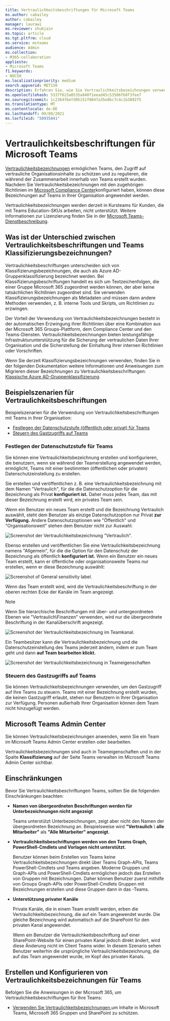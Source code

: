 ```yaml
---
title: Vertraulichkeitsbeschriftungen für Microsoft Teams
ms.author: cabailey
author: cabailey
manager: laurawi
ms.reviewer: shubjain
ms.topic: article
ms.tgt.pltfrm: cloud
ms.service: msteams
audience: Admin
ms.collection:
- M365-collaboration
appliesto:
- Microsoft Teams
f1.keywords:
- NOCSH
ms.localizationpriority: medium
search.appverid: MET150
description: Erfahren Sie, wie Sie Vertraulichkeitsbezeichnungen verwenden, um Ihre Teams in Ihrer Microsoft Teams.
ms.openlocfilehash: 5337f623a8535a840f1eead45c53506fb8f3fee7
ms.sourcegitcommit: 1c2364fbefd95151f0847a35e8bc7c4c1b3892f5
ms.translationtype: MT
ms.contentlocale: de-DE
ms.lasthandoff: 09/08/2021
ms.locfileid: "58935841"
---
```

# <a name="sensitivity-labels-for-microsoft-teams"></a>Vertraulichkeitsbeschriftungen für Microsoft Teams

[Vertraulichkeitsbezeichnungen](/microsoft-365/compliance/sensitivity-labels) ermöglichen Teams, den Zugriff auf vertrauliche Organisationsinhalte zu schützen und zu regulieren, die während der Zusammenarbeit innerhalb von Teams erstellt wurden. Nachdem Sie Vertraulichkeitsbezeichnungen mit den zugehörigen Richtlinien im [Microsoft Compliance Center](/microsoft-365/compliance/go-to-the-securitycompliance-center)konfiguriert haben, können diese Bezeichnungen auf Teams in Ihrer Organisation angewendet werden.

Vertraulichkeitsbezeichnungen werden derzeit in Kursteams für Kunden, die mit Teams Education-SKUs arbeiten, nicht unterstützt. Weitere Informationen zur Lizenzierung finden Sie in der [Microsoft Teams-Dienstbeschreibung](/office365/servicedescriptions/teams-service-description).

## <a name="whats-the-difference-between-sensitivity-labels-and-teams-classification-labels"></a>Was ist der Unterschied zwischen Vertraulichkeitsbeschriftungen und Teams Klassifizierungsbezeichnungen?

Vertraulichkeitsbeschriftungen unterscheiden sich von Klassifizierungsbezeichnungen, die auch als Azure AD-Gruppenklassifizierung bezeichnet werden. Bei Klassifizierungsbeschriftungen handelt es sich um Textzeichenfolgen, die einer Gruppe Microsoft 365 zugeordnet werden können, der aber keine tatsächlichen Richtlinien zugeordnet sind. Sie verwenden Klassifizierungsbezeichnungen als Metadaten und müssen dann andere Methoden verwenden, z. B. interne Tools und Skripts, um Richtlinien zu erzwingen.

Der Vorteil der Verwendung von Vertraulichkeitsbezeichnungen besteht in der automatischen Erzwingung ihrer Richtlinien über eine Kombination aus der Microsoft 365 Groups-Plattform, dem Compliance Center und den Teams-Diensten. Vertraulichkeitsbezeichnungen bieten leistungsfähige Infrastrukturunterstützung für die Sicherung der vertraulichen Daten Ihrer Organisation und die Sicherstellung der Einhaltung Ihrer internen Richtlinien oder Vorschriften.

Wenn Sie derzeit Klassifizierungsbezeichnungen verwenden, finden Sie in der folgenden Dokumentation weitere Informationen und Anweisungen zum Migrieren dieser Bezeichnungen zu Vertraulichkeitsbeschriftungen: [Klassische Azure AD-Gruppenklassifizierung](/microsoft-365/compliance/sensitivity-labels-teams-groups-sites#classic-azure-ad-group-classification).

## <a name="example-scenarios-for-sensitivity-labels"></a>Beispielszenarien für Vertraulichkeitsbeschriftungen

Beispielszenarien für die Verwendung von Vertraulichkeitsbeschriftungen mit Teams in Ihrer Organisation:

- [Festlegen der Datenschutzstufe (öffentlich oder privat) für Teams](#set-the-privacy-level-for-teams)
- [Steuern des Gastzugriffs auf Teams](#control-guest-access-to-teams)

### <a name="set-the-privacy-level-for-teams"></a>Festlegen der Datenschutzstufe für Teams

Sie können eine Vertraulichkeitsbezeichnung erstellen und konfigurieren, die benutzern, wenn sie während der Teamerstellung angewendet werden, ermöglicht, Teams mit einer bestimmten (öffentlichen oder privaten) Datenschutzeinstellung zu erstellen.

Sie erstellen und veröffentlichen z. B. eine Vertraulichkeitsbezeichnung mit dem Namen "Vertraulich", für die die Datenschutzoption für die Bezeichnung als Privat **konfiguriert ist.** Daher muss jedes Team, das mit dieser Bezeichnung erstellt wird, ein privates Team sein. 

Wenn ein Benutzer ein neues Team  erstellt und die Bezeichnung Vertraulich auswählt, steht dem Benutzer als einzige Datenschutzoption nur Privat **zur Verfügung.** Andere Datenschutzoptionen wie "Öffentlich" und "Organisationsweit" stehen dem Benutzer nicht zur Auswahl:

![Screenshot der Vertraulichkeitsbezeichnung "Vertraulich".](media/sensitivity-labels-confidential-example.png)

Ebenso erstellen und veröffentlichen Sie eine Vertraulichkeitsbezeichnung namens "Allgemein", für die die Option für den Datenschutz der Bezeichnung als öffentlich **konfiguriert ist.** Wenn ein Benutzer ein neues Team erstellt, kann er öffentliche oder organisationsweite Teams nur erstellen, wenn er diese Bezeichnung auswählt:

![Screenshot of General sensitivity label.](media/sensitivity-labels-general-example.png)

Wenn das Team erstellt wird, wird die Vertraulichkeitsbeschriftung in der oberen rechten Ecke der Kanäle im Team angezeigt. 

> [!NOTE]
> Wenn Sie hierarchische Beschriftungen mit über- und untergeordneten Ebenen wie "Vertraulich\Finanzen" verwenden, wird nur die übergeordnete Beschriftung in der Kanalüberschrift angezeigt.

![Screenshot der Vertraulichkeitsbezeichnung im Teamkanal.](media/sensitivity-labels-channel.png)

Ein Teambesitzer kann die Vertraulichkeitsbezeichnung und die Datenschutzeinstellung des Teams jederzeit ändern, indem er zum Team geht und dann **auf Team bearbeiten klickt.**

![Screenshot der Vertraulichkeitsbezeichnung in Teameigenschaften](media/sensitivity-labels-edit-team.png)

### <a name="control-guest-access-to-teams"></a>Steuern des Gastzugriffs auf Teams

Sie können Vertraulichkeitsbezeichnungen verwenden, um den Gastzugriff auf Ihre Teams zu steuern. Teams mit einer Bezeichnung erstellt wurden, die keinen Gastzugriff erlaubt, stehen nur Benutzern in Ihrer Organisation zur Verfügung. Personen außerhalb Ihrer Organisation können dem Team nicht hinzugefügt werden.

## <a name="microsoft-teams-admin-center"></a>Microsoft Teams Admin Center

Sie können Vertraulichkeitsbezeichnungen anwenden, wenn Sie ein Team im Microsoft Teams Admin Center erstellen oder bearbeiten. 

Vertraulichkeitsbezeichnungen sind auch in Teameigenschaften und  in der Spalte **Klassifizierung** auf der Seite Teams verwalten im Microsoft Teams Admin Center sichtbar.

## <a name="limitations"></a>Einschränkungen

Bevor Sie Vertraulichkeitsbeschriftungen Teams, sollten Sie die folgenden Einschränkungen beachten:

- **Namen von übergeordneten Beschriftungen werden für Unterbezeichnungen nicht angezeigt**
    
    Teams unterstützt Unterbezeichnungen, zeigt aber nicht den Namen der übergeordneten Bezeichnung an. Beispielsweise wird **"Vertraulich** \\ **alle Mitarbeiter"** als **"Alle Mitarbeiter" angezeigt.**

- **Vertraulichkeitsbeschriftungen werden von den Teams Graph, PowerShell-Cmdlets und Vorlagen nicht unterstützt.**
    
    Benutzer können beim Erstellen von Teams keine Vertraulichkeitsbezeichnungen direkt über Teams Graph-APIs, Teams PowerShell-Cmdlets und Teams angeben. Moderne Gruppen und Graph-APIs und PowerShell-Cmdlets ermöglichen jedoch das Erstellen von Gruppen mit Bezeichnungen. Daher können Benutzer zuerst mithilfe von Groups Graph-APIs oder PowerShell-Cmdlets Gruppen mit Bezeichnungen erstellen und diese Gruppen dann in das -Teams.

- **Unterstützung privater Kanäle**
    
    Private Kanäle, die in einem Team erstellt werden, erben die Vertraulichkeitsbezeichnung, die auf ein Team angewendet wurde. Die gleiche Bezeichnung wird automatisch auf die SharePoint für den privaten Kanal angewendet.
    
    Wenn ein Benutzer die Vertraulichkeitsbeschriftung auf einer SharePoint-Website für einen privaten Kanal jedoch direkt ändert, wird diese Änderung nicht im Client Teams wider. In diesem Szenario sehen Benutzer weiterhin die ursprüngliche Vertraulichkeitsbezeichnung, die auf das Team angewendet wurde, im Kopf des privaten Kanals.

## <a name="how-to-create-and-configure-sensitivity-labels-for-teams"></a>Erstellen und Konfigurieren von Vertraulichkeitsbezeichnungen für Teams

Befolgen Sie die Anweisungen in der Microsoft 365, um Vertraulichkeitsbeschriftungen für Ihre Teams: 

- [Verwenden Sie Vertraulichkeitsbezeichnungen,](/microsoft-365/compliance/sensitivity-labels-teams-groups-sites)um Inhalte in Microsoft Teams, Microsoft 365 Gruppen und SharePoint zu schützen.
